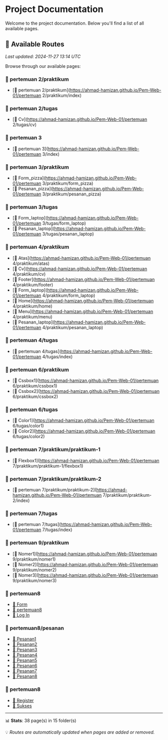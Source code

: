 # Project Documentation

Welcome to the project documentation. Below you'll find a list of all available pages.






## 📄 Available Routes

*Last updated: 2024-11-27 13:14 UTC*

Browse through our available pages:


### 📁 pertemuan 2/praktikum

- [📍 pertemuan 2/praktikum](https://ahmad-hamizan.github.io/Pem-Web-01/pertemuan 2/praktikum/index)

### 📁 pertemuan 2/tugas

- [📄 Cv](https://ahmad-hamizan.github.io/Pem-Web-01/pertemuan 2/tugas/cv)

### 📁 pertemuan 3

- [📍 pertemuan 3](https://ahmad-hamizan.github.io/Pem-Web-01/pertemuan 3/index)

### 📁 pertemuan 3/praktikum

- [📄 Form_pizza](https://ahmad-hamizan.github.io/Pem-Web-01/pertemuan 3/praktikum/form_pizza)
- [📄 Pesanan_pizza](https://ahmad-hamizan.github.io/Pem-Web-01/pertemuan 3/praktikum/pesanan_pizza)

### 📁 pertemuan 3/tugas

- [📄 Form_laptop](https://ahmad-hamizan.github.io/Pem-Web-01/pertemuan 3/tugas/form_laptop)
- [📄 Pesanan_laptop](https://ahmad-hamizan.github.io/Pem-Web-01/pertemuan 3/tugas/pesanan_laptop)

### 📁 pertemuan 4/praktikum

- [📄 Atas](https://ahmad-hamizan.github.io/Pem-Web-01/pertemuan 4/praktikum/atas)
- [📄 Cv](https://ahmad-hamizan.github.io/Pem-Web-01/pertemuan 4/praktikum/cv)
- [📄 Footer](https://ahmad-hamizan.github.io/Pem-Web-01/pertemuan 4/praktikum/footer)
- [📄 Form_laptop](https://ahmad-hamizan.github.io/Pem-Web-01/pertemuan 4/praktikum/form_laptop)
- [📄 Home](https://ahmad-hamizan.github.io/Pem-Web-01/pertemuan 4/praktikum/home)
- [📄 Menu](https://ahmad-hamizan.github.io/Pem-Web-01/pertemuan 4/praktikum/menu)
- [📄 Pesanan_laptop](https://ahmad-hamizan.github.io/Pem-Web-01/pertemuan 4/praktikum/pesanan_laptop)

### 📁 pertemuan 4/tugas

- [📍 pertemuan 4/tugas](https://ahmad-hamizan.github.io/Pem-Web-01/pertemuan 4/tugas/index)

### 📁 pertemuan 6/praktikum

- [📄 Cssbox1](https://ahmad-hamizan.github.io/Pem-Web-01/pertemuan 6/praktikum/cssbox1)
- [📄 Cssbox2](https://ahmad-hamizan.github.io/Pem-Web-01/pertemuan 6/praktikum/cssbox2)

### 📁 pertemuan 6/tugas

- [📄 Color1](https://ahmad-hamizan.github.io/Pem-Web-01/pertemuan 6/tugas/color1)
- [📄 Color2](https://ahmad-hamizan.github.io/Pem-Web-01/pertemuan 6/tugas/color2)

### 📁 pertemuan 7/praktikum/praktikum-1

- [📄 Flexbox1](https://ahmad-hamizan.github.io/Pem-Web-01/pertemuan 7/praktikum/praktikum-1/flexbox1)

### 📁 pertemuan 7/praktikum/praktikum-2

- [📍 pertemuan 7/praktikum/praktikum-2](https://ahmad-hamizan.github.io/Pem-Web-01/pertemuan 7/praktikum/praktikum-2/index)

### 📁 pertemuan 7/tugas

- [📍 pertemuan 7/tugas](https://ahmad-hamizan.github.io/Pem-Web-01/pertemuan 7/tugas/index)

### 📁 pertemuan 9/praktikum

- [📄 Nomer1](https://ahmad-hamizan.github.io/Pem-Web-01/pertemuan 9/praktikum/nomer1)
- [📄 Nomer2](https://ahmad-hamizan.github.io/Pem-Web-01/pertemuan 9/praktikum/nomer2)
- [📄 Nomer3](https://ahmad-hamizan.github.io/Pem-Web-01/pertemuan 9/praktikum/nomer3)

### 📁 pertemuan8

- [📄 Form](https://ahmad-hamizan.github.io/Pem-Web-01/pertemuan8/form)
- [📍 pertemuan8](https://ahmad-hamizan.github.io/Pem-Web-01/pertemuan8/index)
- [📄 Log In](https://ahmad-hamizan.github.io/Pem-Web-01/pertemuan8/log-in)

### 📁 pertemuan8/pesanan

- [📄 Pesanan1](https://ahmad-hamizan.github.io/Pem-Web-01/pertemuan8/pesanan/pesanan1)
- [📄 Pesanan2](https://ahmad-hamizan.github.io/Pem-Web-01/pertemuan8/pesanan/pesanan2)
- [📄 Pesanan3](https://ahmad-hamizan.github.io/Pem-Web-01/pertemuan8/pesanan/pesanan3)
- [📄 Pesanan4](https://ahmad-hamizan.github.io/Pem-Web-01/pertemuan8/pesanan/pesanan4)
- [📄 Pesanan5](https://ahmad-hamizan.github.io/Pem-Web-01/pertemuan8/pesanan/pesanan5)
- [📄 Pesanan6](https://ahmad-hamizan.github.io/Pem-Web-01/pertemuan8/pesanan/pesanan6)
- [📄 Pesanan7](https://ahmad-hamizan.github.io/Pem-Web-01/pertemuan8/pesanan/pesanan7)
- [📄 Pesanan8](https://ahmad-hamizan.github.io/Pem-Web-01/pertemuan8/pesanan/pesanan8)

### 📁 pertemuan8

- [📄 Register](https://ahmad-hamizan.github.io/Pem-Web-01/pertemuan8/register)
- [📄 Sukses](https://ahmad-hamizan.github.io/Pem-Web-01/pertemuan8/sukses)

---

📊 **Stats**: 38 page(s) in 15 folder(s)

💡 *Routes are automatically updated when pages are added or removed.*
